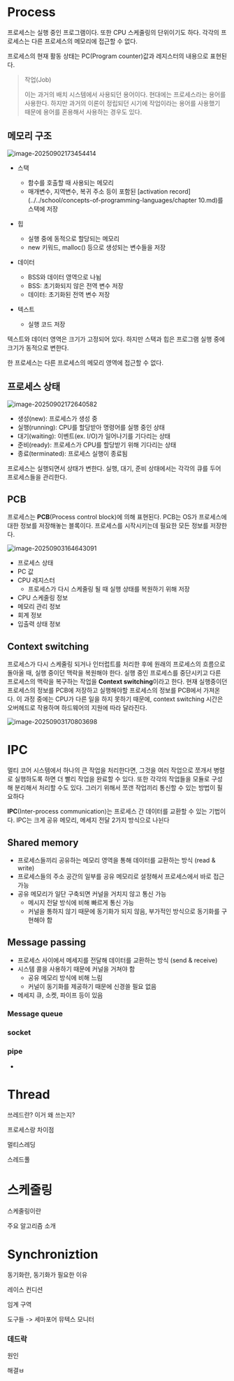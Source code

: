 # Process

프로세스는 실행 중인 프로그램이다. 또한 CPU 스케줄링의 단위이기도 하다. 각각의 프로세스는 다른 프로세스의 메모리에 접근할 수 없다.

프로세스의 현재 활동 상태는 PC(Program counter)값과 레지스터의 내용으로 표현된다.

> 작업(Job)
>
> 이는 과거의 배치 시스템에서 사용되던 용어이다. 현대에는 프로세스라는 용어를 사용한다. 하지만 과거의 이론이 정립되던 시기에 작업이라는 용어를 사용했기 때문에 용어를 혼용해서 사용하는 경우도 있다.

## 메모리 구조

![image-20250902173454414](images/image-20250902173454414.png)

- 스택
  - 함수를 호출할 때 사용되는 메모리
  - 매개변수, 지역변수, 복귀 주소 등이 포함된 [activation record](../../school/concepts-of-programming-languages/chapter 10.md)를 스택에 저장
- 힙
  - 실행 중에 동적으로 할당되는 메모리
  - new 키워드, malloc() 등으로 생성되는 변수들을 저장
- 데이터
  - BSS와 데이터 영역으로 나뉨
  - BSS: 초기화되지 않은 전역 변수 저장
  - 데이터: 초기화된 전역 변수 저장

- 텍스트
  - 실행 코드 저장


텍스트와 데이터 영역은 크기가 고정되어 있다. 하지만 스택과 힙은 프로그램 실행 중에 크기가 동적으로 변한다.

한 프로세스는 다른 프로세스의 메모리 영역에 접근할 수 없다.

## 프로세스 상태

![image-20250902172640582](images/image-20250902172640582.png)

- 생성(new): 프로세스가 생성 중
- 실행(running): CPU를 할당받아 명령어를 실행 중인 상태
- 대기(waiting): 이벤트(ex. I/O)가 일어나기를 기다리는 상태
- 준비(ready): 프로세스가 CPU를 할당받기 위해 기다리는 상태
- 종료(terminated): 프로세스 실행이 종료됨

프로세스는 실행되면서 상태가 변한다. 실행, 대기, 준비 상태에서는 각각의 큐를 두어 프로세스들을 관리한다.

## PCB

프로세스는 **PCB**(Process control block)에 의해 표현된다. PCB는 OS가 프로세스에 대한 정보를 저장해놓는 블록이다. 프로세스를 시작시키는데 필요한 모든 정보를 저장한다. 

![image-20250903164643091](images/image-20250903164643091.png)

- 프로세스 상태
- PC 값
- CPU 레지스터
  - 프로세스가 다시 스케줄링 될 때 실행 상태를 복원하기 위해 저장
- CPU 스케줄링 정보
- 메모리 관리 정보
- 회계 정보
- 입출력 상태 정보

## Context switching

프로세스가 다시 스케줄링 되거나 인터럽트를 처리한 후에 원래의 프로세스의 흐름으로 돌아올 때, 실행 중이던 맥락을 복원해야 한다. 실행 중인 프로세스를 중단시키고 다른 프로세스의 맥락을 복구하는 작업을 **Context switching**이라고 한다. 현재 실행중이던 프로세스의 정보를 PCB에 저장하고 실행해야할 프로세스의 정보를 PCB에서 가져온다. 이 과정 중에는 CPU가 다른 일을 하지 못하기 때문에, context switching 시간은 오버헤드로 작용하며 하드웨어의 지원에 따라 달라진다.

![image-20250903170803698](images/image-20250903170803698.png)

# IPC

멀티 코어 시스템에서 하나의 큰 작업을 처리한다면, 그것을 여러 작업으로 쪼개서 병렬로 실행하도록 하면 더 빨리 작업을 완료할 수 있다. 또한 각각의 작업들을 모듈로 구성해 분리해서 처리할 수도 있다. 그러기 위해서 쪼갠 작업끼리 통신할 수 있는 방법이 필요하다

**IPC**(Inter-process communication)는 프로세스 간 데이터를 교환할 수 있는 기법이다. IPC는 크게 공유 메모리, 메세지 전달 2가지 방식으로 나뉜다

## Shared memory

- 프로세스들끼리 공유하는 메모리 영역을 통해 데이터를 교환하는 방식 (read & write)
- 프로세스들의 주소 공간의 일부를 공유 메모리로 설정해서 프로세스에서 바로 접근 가능
- 공유 메모리가 일단 구축되면 커널을 거치지 않고 통신 가능
  - 메시지 전달 방식에 비해 빠르게 통신 가능
  - 커널을 통하지 않기 때문에 동기화가 되지 않음, 부가적인 방식으로 동기화를 구현해야 함

## Message passing

- 프로세스 사이에서 메세지를 전달해 데이터를 교환하는 방식 (send & receive)
- 시스템 콜을 사용하기 때문에 커널을 거쳐야 함
  - 공유 메모리 방식에 비해 느림
  - 커널이 동기화를 제공하기 때문에 신경쓸 필요 없음
- 메세지 큐, 소켓, 파이프 등이 있음

### Message queue

### socket

### pipe

- 





# Thread

쓰레드란? 이거 왜 쓰는지?

프로세스랑 차이점

멀티스레딩

스레드풀

# 스케줄링

스케줄링이란

주요 알고리즘 소개

# Synchroniztion

동기화란, 동기화가 필요한 이유

레이스 컨디션

임계 구역

도구들 -> 세마포어 뮤텍스 모니터

### 데드락

원인

해결ㅂ



